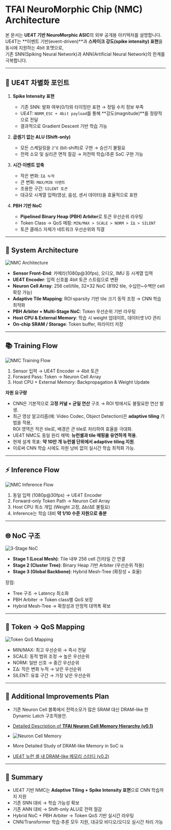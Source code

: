 # TFAI NeuroMorphic Chip (NMC) Architecture

본 문서는 **UE4T 기반 NeuroMorphic ASIC**의 외부 공개용 아키텍처를 설명합니다.  
UE4T는 **이벤트 기반(event-driven)**과 **스파이크 강도(spike intensity) 표현**을 동시에 지원하는 4bit 포맷으로,  
기존 SNN(Spiking Neural Network)과 ANN(Artificial Neural Network)의 한계를 극복합니다.

---

## 🔑 UE4T 차별화 포인트

1. **Spike Intensity 표현**  
   - 기존 SNN: 발화 여부(0/1)와 타이밍만 표현 → 정밀 수치 정보 부족  
   - UE4T: `NORM_ESC + 4bit payload`를 통해 **강도(magnitude)**를 정량적으로 전달  
   - 결과적으로 Gradient Descent 기반 학습 가능

2. **곱셈기 없는 ALU (Shift-only)**  
   - 모든 스케일링을 `2^E` (bit-shift)로 구현 → 승산기 불필요  
   - 전력 소모 및 실리콘 면적 절감 → 저전력 학습/추론 SoC 구현 가능

3. **시간·이벤트 압축**  
   - 작은 변화: `ΣΔ 누적`  
   - 큰 변화: `MAX/MIN 이벤트`  
   - 조용한 구간: `SILENT 토큰`  
   - 대규모 시계열 입력(영상, 음성, 센서 데이터)을 효율적으로 표현

4. **PBH 기반 NoC**  
   - **Pipelined Binary Heap (PBH) Arbiter**로 토큰 우선순위 라우팅  
   - Token Class → QoS 매핑: `MIN/MAX > SCALE > NORM > ΣΔ > SILENT`  
   - 토큰 클래스 자체가 네트워크 우선순위와 직결 

---

## 🧩 System Architecture

![NMC Architecture](diagrams/nmc_architecture.svg)

- **Sensor Front-End**: 카메라(1080p@30fps), 오디오, IMU 등 시계열 입력  
- **UE4T Encoder**: 입력 신호를 4bit 토큰 스트림으로 변환  
- **Neuron Cell Array**: 256 cell/tile, 32×32 NoC (8192 tile, 수십만~수백만 cell 확장 가능)  
- **Adaptive Tile Mapping**: ROI·sparsity 기반 tile 크기 동적 조정 → CNN 학습 최적화  
- **PBH Arbiter + Multi-Stage NoC**: Token 우선순위 기반 라우팅  
- **Host CPU & External Memory**: 학습 시 weight 업데이트, 데이터셋 I/O 관리  
- **On-chip SRAM / Storage**: Token buffer, 파라미터 저장

---

## 📚 Training Flow

![NMC Training Flow](diagrams/nmc_training_flow.svg)

1. Sensor 입력 → UE4T Encoder → 4bit 토큰  
2. Forward Pass: Token → Neuron Cell Array  
3. Host CPU + External Memory: Backpropagation & Weight Update  

**자원 요구량**  
- CNN은 기본적으로 **고정 커널 + 균일 연산** 구조 → ROI 밖에서도 불필요한 연산 발생.  
- 최근 영상 알고리즘(예: Video Codec, Object Detection)은 **adaptive tiling** 기법을 적용,  
  ROI 영역은 작은 tile로, 배경은 큰 tile로 처리하여 효율을 극대화.  
- UE4T NMC도 동일 원리 채택: **뉴런셀과 tile 매핑을 유연하게 적용**.  
- 현재 설계 목표: **약 10만 개 뉴런셀 단위에서 adaptive tiling 지원**.  
- 이로써 CNN 학습 시에도 자원 낭비 없이 실시간 학습 최적화 가능.

---

## ⚡ Inference Flow

![NMC Inference Flow](diagrams/nmc_inference_flow.svg)

1. 동일 입력 (1080p@30fps) → UE4T Encoder  
2. Forward-only Token Path → Neuron Cell Array  
3. Host CPU 최소 개입 (Weight 고정, Δb/ΔE 불필요)  
4. Inference는 학습 대비 **약 1/10 수준 자원으로 충분**

---

## 🌐 NoC 구조

![3-Stage NoC](diagrams/nmc_noc_3stage.svg)

- **Stage 1 (Local Mesh)**: Tile 내부 256 cell 간/타일 간 연결  
- **Stage 2 (Cluster Tree)**: Binary Heap 기반 Arbiter (우선순위 적용)  
- **Stage 3 (Global Backbone)**: Hybrid Mesh-Tree (확장성 + 효율)  

장점:  
- Tree 구조 → Latency 최소화  
- PBH Arbiter → Token class별 QoS 보장  
- Hybrid Mesh-Tree → 확장성과 안정적 대역폭 확보

---

## 🎯 Token → QoS Mapping

![Token QoS Mapping](diagrams/nmc_token_qos.svg)

- MIN/MAX: 최고 우선순위 → 즉시 전달  
- SCALE: 동적 범위 조정 → 높은 우선순위  
- NORM: 일반 신호 → 중간 우선순위  
- ΣΔ: 작은 변화 누적 → 낮은 우선순위  
- SILENT: 유휴 구간 → 가장 낮은 우선순위

---

## 🔑 Additional Improvements Plan

 - 기존 Neuron Cell 블록에서 전력소모가 많은 SRAM 대신 DRAM-like 한 Dynamic Latch 구조적용안.

 - [Detailed Description of **TFAI Neuron Cell Memory Hierarchy (v0.1)**](Neuron_Cell_Memory.md)
 - ![Neuron Cell Memory](diagrams/neuron_cell_memory.svg)

 - More Detailed Study of DRAM-like Memory in SoC is 
 - [UE4T 뉴런 셀 내 DRAM-like 메모리 스터디 (v0.2)](UE4T_Neuron_DRAMlike_Study_v0.2.md)

---


## 📌 Summary

- UE4T 기반 NMC는 **Adaptive Tiling + Spike Intensity 표현**으로 CNN 학습까지 지원  
- 기존 SNN 대비 → 학습 가능성 확보  
- 기존 ANN 대비 → Shift-only ALU로 전력 절감  
- Hybrid NoC + PBH Arbiter → Token QoS 기반 실시간 라우팅  
- CNN/Transformer 학습·추론 모두 지원, 대규모 비디오/오디오 실시간 처리 가능

